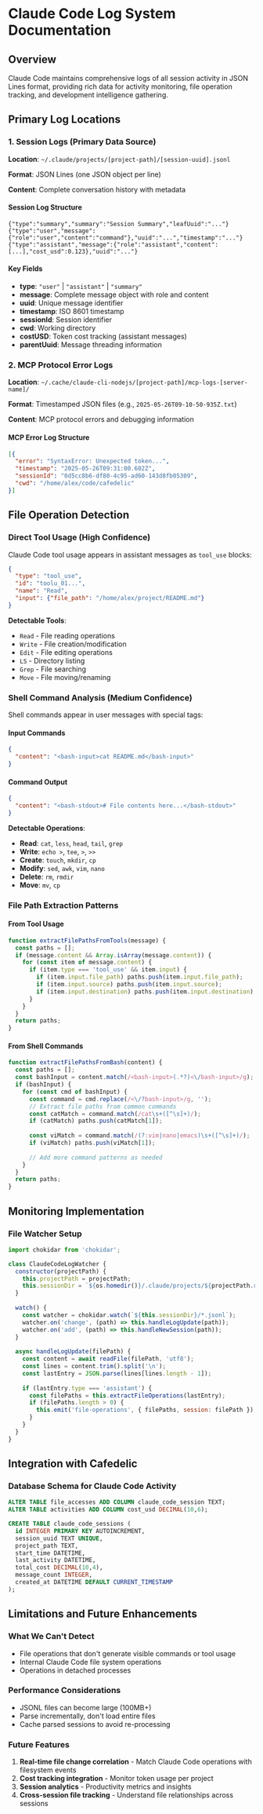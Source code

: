 # Claude Code Log System Documentation

## Overview

Claude Code maintains comprehensive logs of all session activity in JSON Lines format, providing rich data for activity monitoring, file operation tracking, and development intelligence gathering.

## Primary Log Locations

### 1. Session Logs (Primary Data Source)
**Location**: `~/.claude/projects/[project-path]/[session-uuid].jsonl`

**Format**: JSON Lines (one JSON object per line)

**Content**: Complete conversation history with metadata

#### Session Log Structure
```jsonl
{"type":"summary","summary":"Session Summary","leafUuid":"..."}
{"type":"user","message":{"role":"user","content":"command"},"uuid":"...","timestamp":"..."}
{"type":"assistant","message":{"role":"assistant","content":[...],"cost_usd":0.123},"uuid":"..."}
```

#### Key Fields
- **type**: `"user"` | `"assistant"` | `"summary"`
- **message**: Complete message object with role and content
- **uuid**: Unique message identifier
- **timestamp**: ISO 8601 timestamp
- **sessionId**: Session identifier
- **cwd**: Working directory
- **costUSD**: Token cost tracking (assistant messages)
- **parentUuid**: Message threading information

### 2. MCP Protocol Error Logs
**Location**: `~/.cache/claude-cli-nodejs/[project-path]/mcp-logs-[server-name]/`

**Format**: Timestamped JSON files (e.g., `2025-05-26T09-10-50-935Z.txt`)

**Content**: MCP protocol errors and debugging information

#### MCP Error Log Structure
```json
[{
  "error": "SyntaxError: Unexpected token...",
  "timestamp": "2025-05-26T09:31:00.602Z",
  "sessionId": "0d5cc8b6-df80-4c95-ad60-143d8fb05309",
  "cwd": "/home/alex/code/cafedelic"
}]
```

## File Operation Detection

### Direct Tool Usage (High Confidence)
Claude Code tool usage appears in assistant messages as `tool_use` blocks:

```json
{
  "type": "tool_use",
  "id": "toolu_01...",
  "name": "Read",
  "input": {"file_path": "/home/alex/project/README.md"}
}
```

**Detectable Tools**:
- `Read` - File reading operations
- `Write` - File creation/modification
- `Edit` - File editing operations
- `LS` - Directory listing
- `Grep` - File searching
- `Move` - File moving/renaming

### Shell Command Analysis (Medium Confidence)
Shell commands appear in user messages with special tags:

#### Input Commands
```json
{
  "content": "<bash-input>cat README.md</bash-input>"
}
```

#### Command Output
```json
{
  "content": "<bash-stdout># File contents here...</bash-stdout>"
}
```

**Detectable Operations**:
- **Read**: `cat`, `less`, `head`, `tail`, `grep`
- **Write**: `echo >`, `tee`, `>`, `>>`
- **Create**: `touch`, `mkdir`, `cp`
- **Modify**: `sed`, `awk`, `vim`, `nano`
- **Delete**: `rm`, `rmdir`
- **Move**: `mv`, `cp`

### File Path Extraction Patterns

#### From Tool Usage
```javascript
function extractFilePathsFromTools(message) {
  const paths = [];
  if (message.content && Array.isArray(message.content)) {
    for (const item of message.content) {
      if (item.type === 'tool_use' && item.input) {
        if (item.input.file_path) paths.push(item.input.file_path);
        if (item.input.source) paths.push(item.input.source);
        if (item.input.destination) paths.push(item.input.destination);
      }
    }
  }
  return paths;
}
```

#### From Shell Commands
```javascript
function extractFilePathsFromBash(content) {
  const paths = [];
  const bashInput = content.match(/<bash-input>(.*?)<\/bash-input>/g);
  if (bashInput) {
    for (const cmd of bashInput) {
      const command = cmd.replace(/<\/?bash-input>/g, '');
      // Extract file paths from common commands
      const catMatch = command.match(/cat\s+([^\s]+)/);
      if (catMatch) paths.push(catMatch[1]);
      
      const viMatch = command.match(/(?:vim|nano|emacs)\s+([^\s]+)/);
      if (viMatch) paths.push(viMatch[1]);
      
      // Add more command patterns as needed
    }
  }
  return paths;
}
```

## Monitoring Implementation

### File Watcher Setup
```javascript
import chokidar from 'chokidar';

class ClaudeCodeLogWatcher {
  constructor(projectPath) {
    this.projectPath = projectPath;
    this.sessionDir = `${os.homedir()}/.claude/projects/${projectPath.replace(/\//g, '-')}`;
  }
  
  watch() {
    const watcher = chokidar.watch(`${this.sessionDir}/*.jsonl`);
    watcher.on('change', (path) => this.handleLogUpdate(path));
    watcher.on('add', (path) => this.handleNewSession(path));
  }
  
  async handleLogUpdate(filePath) {
    const content = await readFile(filePath, 'utf8');
    const lines = content.trim().split('\n');
    const lastEntry = JSON.parse(lines[lines.length - 1]);
    
    if (lastEntry.type === 'assistant') {
      const filePaths = this.extractFileOperations(lastEntry);
      if (filePaths.length > 0) {
        this.emit('file-operations', { filePaths, session: filePath });
      }
    }
  }
}
```

## Integration with Cafedelic

### Database Schema for Claude Code Activity
```sql
ALTER TABLE file_accesses ADD COLUMN claude_code_session TEXT;
ALTER TABLE activities ADD COLUMN cost_usd DECIMAL(10,6);

CREATE TABLE claude_code_sessions (
  id INTEGER PRIMARY KEY AUTOINCREMENT,
  session_uuid TEXT UNIQUE,
  project_path TEXT,
  start_time DATETIME,
  last_activity DATETIME,
  total_cost DECIMAL(10,4),
  message_count INTEGER,
  created_at DATETIME DEFAULT CURRENT_TIMESTAMP
);
```

## Limitations and Future Enhancements

### What We Can't Detect
- File operations that don't generate visible commands or tool usage
- Internal Claude Code file system operations
- Operations in detached processes

### Performance Considerations
- JSONL files can become large (100MB+)
- Parse incrementally, don't load entire files
- Cache parsed sessions to avoid re-processing

### Future Features
1. **Real-time file change correlation** - Match Claude Code operations with filesystem events
2. **Cost tracking integration** - Monitor token usage per project
3. **Session analytics** - Productivity metrics and insights
4. **Cross-session file tracking** - Understand file relationships across sessions
